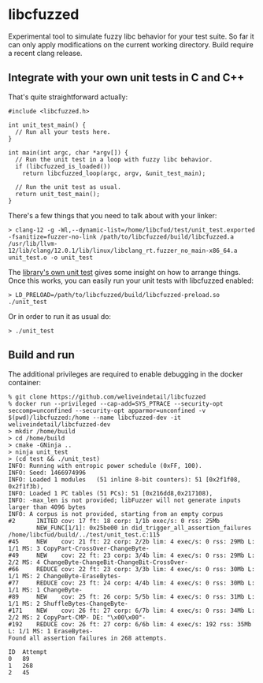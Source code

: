 # libcfuzzed

Experimental tool to simulate fuzzy libc behavior for your test suite.
So far it can only apply modifications on the current working directory.
Build require a recent clang release.

## Integrate with your own unit tests in C and C++

That's quite straightforward actually:

```
#include <libcfuzzed.h>

int unit_test_main() {
  // Run all your tests here.
}

int main(int argc, char *argv[]) {
  // Run the unit test in a loop with fuzzy libc behavior.
  if (libcfuzzed_is_loaded())
    return libcfuzzed_loop(argc, argv, &unit_test_main);

  // Run the unit test as usual.
  return unit_test_main();
}
```

There's a few things that you need to talk about with your linker:
```
> clang-12 -g -Wl,--dynamic-list=/home/libcfud/test/unit_test.exported -fsanitize=fuzzer-no-link /path/to/libcfuzzed/build/libcfuzzed.a /usr/lib/llvm-12/lib/clang/12.0.1/lib/linux/libclang_rt.fuzzer_no_main-x86_64.a unit_test.o -o unit_test
```

The [library's own unit test](https://github.com/weliveindetail/libcfuzzed/tree/main/test) gives some insight on how to arrange things. Once this works, you can easily run your unit tests with libcfuzzed enabled:
```
> LD_PRELOAD=/path/to/libcfuzzed/build/libcfuzzed-preload.so ./unit_test
```

Or in order to run it as usual do:
```
> ./unit_test
```

## Build and run

The additional privileges are required to enable debugging in the docker container:

```
% git clone https://github.com/weliveindetail/libcfuzzed
% docker run --privileged --cap-add=SYS_PTRACE --security-opt seccomp=unconfined --security-opt apparmor=unconfined -v $(pwd)/libcfuzzed:/home --name libcfuzzed-dev -it weliveindetail/libcfuzzed-dev
> mkdir /home/build
> cd /home/build
> cmake -GNinja ..
> ninja unit_test
> (cd test && ./unit_test)
INFO: Running with entropic power schedule (0xFF, 100).
INFO: Seed: 1466974996
INFO: Loaded 1 modules   (51 inline 8-bit counters): 51 [0x2f1f08, 0x2f1f3b),
INFO: Loaded 1 PC tables (51 PCs): 51 [0x216dd8,0x217108),
INFO: -max_len is not provided; libFuzzer will not generate inputs larger than 4096 bytes
INFO: A corpus is not provided, starting from an empty corpus
#2      INITED cov: 17 ft: 18 corp: 1/1b exec/s: 0 rss: 25Mb
        NEW_FUNC[1/1]: 0x25be00 in did_trigger_all_assertion_failures /home/libcfud/build/../test/unit_test.c:115
#45     NEW    cov: 21 ft: 22 corp: 2/2b lim: 4 exec/s: 0 rss: 29Mb L: 1/1 MS: 3 CopyPart-CrossOver-ChangeByte-
#49     NEW    cov: 22 ft: 23 corp: 3/4b lim: 4 exec/s: 0 rss: 29Mb L: 2/2 MS: 4 ChangeByte-ChangeBit-ChangeBit-CrossOver-
#66     REDUCE cov: 22 ft: 23 corp: 3/3b lim: 4 exec/s: 0 rss: 30Mb L: 1/1 MS: 2 ChangeByte-EraseBytes-
#77     REDUCE cov: 23 ft: 24 corp: 4/4b lim: 4 exec/s: 0 rss: 30Mb L: 1/1 MS: 1 ChangeByte-
#89     NEW    cov: 25 ft: 26 corp: 5/5b lim: 4 exec/s: 0 rss: 31Mb L: 1/1 MS: 2 ShuffleBytes-ChangeByte-
#171    NEW    cov: 26 ft: 27 corp: 6/7b lim: 4 exec/s: 0 rss: 34Mb L: 2/2 MS: 2 CopyPart-CMP- DE: "\x00\x00"-
#192    REDUCE cov: 26 ft: 27 corp: 6/6b lim: 4 exec/s: 192 rss: 35Mb L: 1/1 MS: 1 EraseBytes-
Found all assertion failures in 268 attempts.

ID  Attempt
0   89
1   268
2   45
```
